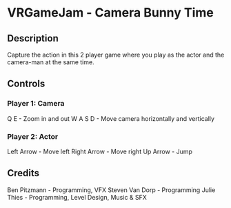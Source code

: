 # VRGameJam - Camera Bunny Time
## Description
Capture the action in this 2 player game where you play as the actor and the camera-man at the same time.

## Controls
### Player 1: Camera
Q E - Zoom in and out
W A S D - Move camera horizontally and vertically

### Player 2: Actor
Left Arrow  - Move left
Right Arrow - Move right
Up Arrow    - Jump

## Credits
Ben Pitzmann    - Programming, VFX
Steven Van Dorp - Programming
Julie Thies     - Programming, Level Design, Music & SFX
